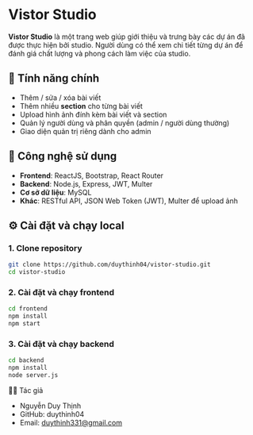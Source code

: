 # Vistor Studio

**Vistor Studio** là một trang web giúp giới thiệu và trưng bày các dự án đã được thực hiện bởi studio. Người dùng có thể xem chi tiết từng dự án để đánh giá chất lượng và phong cách làm việc của studio.

## 🚀 Tính năng chính

- Thêm / sửa / xóa bài viết
- Thêm nhiều **section** cho từng bài viết
- Upload hình ảnh đính kèm bài viết và section
- Quản lý người dùng và phân quyền (admin / người dùng thường)
- Giao diện quản trị riêng dành cho admin

## 🧱 Công nghệ sử dụng

- **Frontend**: ReactJS, Bootstrap, React Router
- **Backend**: Node.js, Express, JWT, Multer
- **Cơ sở dữ liệu**: MySQL
- **Khác**: RESTful API, JSON Web Token (JWT), Multer để upload ảnh

## ⚙️ Cài đặt và chạy local

### 1. Clone repository

```bash
git clone https://github.com/duythinh04/vistor-studio.git
cd vistor-studio
``````

### 2. Cài đặt và chạy frontend

```bash
cd frontend
npm install
npm start
``````
### 3. Cài đặt và chạy backend

```bash
cd backend
npm install
node server.js
``````
👨‍💻 Tác giả

- Nguyễn Duy Thịnh
- GitHub: duythinh04
- Email: duythinh331@gmail.com



